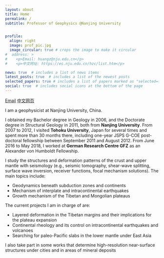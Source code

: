 ```yaml
---
layout: about
title: Home
permalink: /
subtitle: Professor of Geophysics @Nanjing University 


profile:
  align: right
  image: prof_pic.jpg
  image_circular: true # crops the image to make it circular
#  address: >
#    <p>Email: huangz@nju.edu.cn</p>
#    <p>中文网址: https://es.nju.edu.cn/hzc/list.htm</p>

news: true  # includes a list of news items
latest_posts: true  # includes a list of the newest posts
selected_papers: true # includes a list of papers marked as "selected={true}"
social: true  # includes social icons at the bottom of the page
---
```


[Email](mailto:huangz@nju.edu.cn) [中文网页]( https://es.nju.edu.cn/hzc/list.htm) 

I am a geophysicist at Nanjing University, China.

I obtained my Bachelor degree in Geology in 2006, and the Doctorate degree in Structural Geology in 2011, both from **Nanjing University**. From 2007 to 2012, I visited **Tohoku University**, Japan for several times and spent more than 30 months there, including one-year JSPS G-COE post-doctoral fellowship between September 2011 and August 2012. From June 2016 to May 2018, I worked at **German Research Centre GFZ** as an Alexander von Humboldt Fellowship.  

I study the structures and deformation patterns of the crust and upper mantle with seismology (e.g., seismic tomography, shear-wave splitting, surface wave inversion, receiver functions, focal mechanism solutions). The main topics include:

- Geodynamics beneath subduction zones and continents
- Mechanism of interplate and intracontinental earthquakes
- Growth mechanism  of the Tibetan and Mongolian plateaus

The current projects I am in charge of are:

- Layered  deformation  in the Tibetan margins and their implications for the plateau expansion
- Continental rheology and its control on intracontinental earthquakes and volcanoes
- Searching for paleo-Pacific slabs in the lower mantle under East Asia

I also take part in some works that determine high-resolution near-surface structures under cities and  in areas of mineral deposits
